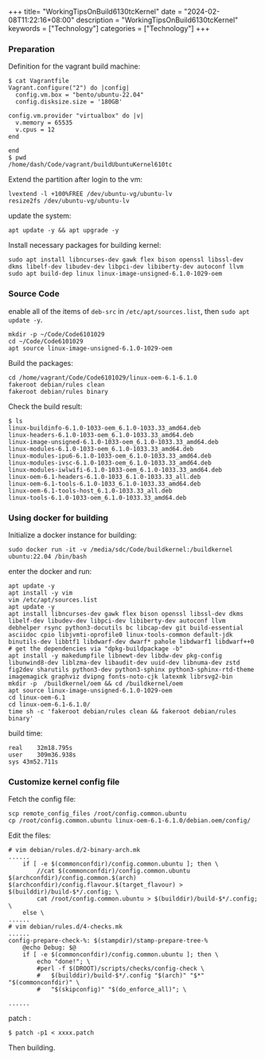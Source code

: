 +++
title= "WorkingTipsOnBuild6130tcKernel"
date = "2024-02-08T11:22:16+08:00"
description = "WorkingTipsOnBuild6130tcKernel"
keywords = ["Technology"]
categories = ["Technology"]
+++
### Preparation
Definition for the vagrant build machine:     

```
$ cat Vagrantfile 
Vagrant.configure("2") do |config|
  config.vm.box = "bento/ubuntu-22.04"
  config.disksize.size = '180GB'

config.vm.provider "virtualbox" do |v|
  v.memory = 65535
  v.cpus = 12
end

end
$ pwd
/home/dash/Code/vagrant/buildUbuntuKernel610tc

```
Extend the partition after login to the vm:    

```
lvextend -l +100%FREE /dev/ubuntu-vg/ubuntu-lv 
resize2fs /dev/ubuntu-vg/ubuntu-lv
```
update the system:    

```
apt update -y && apt upgrade -y
```

Install necessary packages for building kernel:    
```
sudo apt install libncurses-dev gawk flex bison openssl libssl-dev dkms libelf-dev libudev-dev libpci-dev libiberty-dev autoconf llvm
sudo apt build-dep linux linux-image-unsigned-6.1.0-1029-oem
```
### Source Code
enable all of the items of `deb-src` in `/etc/apt/sources.list`, then `sudo apt update -y`.    

```
mkdir -p ~/Code/Code6101029
cd ~/Code/Code6101029
apt source linux-image-unsigned-6.1.0-1029-oem
```
Build the packages:    

```
cd /home/vagrant/Code/Code6101029/linux-oem-6.1-6.1.0
fakeroot debian/rules clean
fakeroot debian/rules binary
```
Check the build result:    

```
$ ls
linux-buildinfo-6.1.0-1033-oem_6.1.0-1033.33_amd64.deb
linux-headers-6.1.0-1033-oem_6.1.0-1033.33_amd64.deb
linux-image-unsigned-6.1.0-1033-oem_6.1.0-1033.33_amd64.deb
linux-modules-6.1.0-1033-oem_6.1.0-1033.33_amd64.deb
linux-modules-ipu6-6.1.0-1033-oem_6.1.0-1033.33_amd64.deb
linux-modules-ivsc-6.1.0-1033-oem_6.1.0-1033.33_amd64.deb
linux-modules-iwlwifi-6.1.0-1033-oem_6.1.0-1033.33_amd64.deb
linux-oem-6.1-headers-6.1.0-1033_6.1.0-1033.33_all.deb
linux-oem-6.1-tools-6.1.0-1033_6.1.0-1033.33_amd64.deb
linux-oem-6.1-tools-host_6.1.0-1033.33_all.deb
linux-tools-6.1.0-1033-oem_6.1.0-1033.33_amd64.deb
```
### Using docker for building
Initialize a docker instance for building:     

```
sudo docker run -it -v /media/sdc/Code/buildkernel:/buildkernel ubuntu:22.04 /bin/bash
```

enter the docker and run:    

```
apt update -y
apt install -y vim
vim /etc/apt/sources.list
apt update -y
apt install libncurses-dev gawk flex bison openssl libssl-dev dkms libelf-dev libudev-dev libpci-dev libiberty-dev autoconf llvm debhelper rsync python3-docutils bc libcap-dev git build-essential  asciidoc cpio libjvmti-oprofile0 linux-tools-common default-jdk binutils-dev libbtf1 libdwarf-dev dwarf* pahole libdwarf1 libdwarf++0
# get the dependencies via "dpkg-buildpackage -b"
apt install -y makedumpfile libnewt-dev libdw-dev pkg-config libunwind8-dev liblzma-dev libaudit-dev uuid-dev libnuma-dev zstd fig2dev sharutils python3-dev python3-sphinx python3-sphinx-rtd-theme imagemagick graphviz dvipng fonts-noto-cjk latexmk librsvg2-bin
mkdir -p  /buildkernel/oem && cd /buildkernel/oem
apt source linux-image-unsigned-6.1.0-1029-oem
cd linux-oem-6.1
cd linux-oem-6.1-6.1.0/
time sh -c 'fakeroot debian/rules clean && fakeroot debian/rules binary'
```
build time:    

```
real	32m18.795s
user	309m36.938s
sys	43m52.711s
```
### Customize kernel config file
Fetch the config file:    

```
scp remote_config_files /root/config.common.ubuntu
cp /root/config.common.ubuntu linux-oem-6.1-6.1.0/debian.oem/config/
```

Edit the files:   

```
# vim debian/rules.d/2-binary-arch.mk
......
	if [ -e $(commonconfdir)/config.common.ubuntu ]; then \
		//cat $(commonconfdir)/config.common.ubuntu $(archconfdir)/config.common.$(arch) $(archconfdir)/config.flavour.$(target_flavour) > $(builddir)/build-$*/.config; \
		cat /root/config.common.ubuntu > $(builddir)/build-$*/.config; \
	else \
......
# vim debian/rules.d/4-checks.mk
......
config-prepare-check-%: $(stampdir)/stamp-prepare-tree-%
	@echo Debug: $@
	if [ -e $(commonconfdir)/config.common.ubuntu ]; then \
		echo "done!"; \
		#perl -f $(DROOT)/scripts/checks/config-check \
		#	$(builddir)/build-$*/.config "$(arch)" "$*" "$(commonconfdir)" \
		#	"$(skipconfig)" "$(do_enforce_all)"; \

......
```
patch :    

```
$ patch -p1 < xxxx.patch
```
Then building.  
